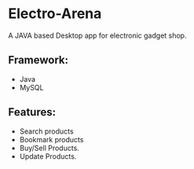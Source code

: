 # Electro-Arena
A JAVA based Desktop app for electronic gadget shop.
## Framework:
* Java
* MySQL
## Features:
* Search products
* Bookmark products
* Buy/Sell Products.
* Update Products.
